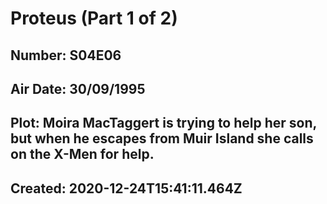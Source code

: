 # Proteus (Part 1 of 2)
## Number: S04E06
## Air Date: 30/09/1995
## Plot: Moira MacTaggert is trying to help her son, but when he escapes from Muir Island she calls on the X-Men for help.
## Created: 2020-12-24T15:41:11.464Z